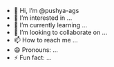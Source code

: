 - 👋 Hi, I’m @pushya-ags
- 👀 I’m interested in ...
- 🌱 I’m currently learning ...
- 💞️ I’m looking to collaborate on ...
- 📫 How to reach me ...
- 😄 Pronouns: ...
- ⚡ Fun fact: ...

<!---
pushya-ags/pushya-ags is a ✨ special ✨ repository because its `README.md` (this file) appears on your GitHub profile.
You can click the Preview link to take a look at your changes.
--->
